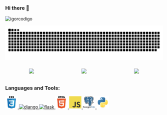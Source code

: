 ### Hi there 👋


<p align="left"> <img src="https://komarev.com/ghpvc/?username=igorcodigo&label=Profile%20views&color=0e75b6&style=flat" alt="igorcodigo" /> </p>

![](https://raw.githubusercontent.com/igorcodigo/Snake_Contr/output/github-contribution-grid-snake.svg)

<div style="display: flex; justify-content: center; align-items: center;">
  <a href="https://github.com/igorcodigo/github-readme-stats" style="flex: 1; text-align: center; padding: 10px;">
    <img height="125" src="https://github-readme-stats.vercel.app/api?username=igorcodigo&theme=tokyonight&show_icons=true&hide_border=true&count_private=true" />
  </a>
  <a href="https://github.com/igorcodigo/convoychat" style="flex: 1; text-align: center; padding: 10px;">
    <img height="125" src="https://github-readme-stats.vercel.app/api/top-langs?username=igorcodigo&theme=tokyonight&show_icons=true&hide_border=true&count_private=true" />
  </a>
  <a href="https://github.com/igorcodigo/github-readme-streak-stats" style="flex: 1; text-align: center; padding: 10px;">
    <img height="125" src="https://github-readme-streak-stats.herokuapp.com/?user=igorcodigo&theme=tokyonight&hide_border=true" />
  </a>
</div>






<h3 align="left">Languages and Tools:</h3>
<p align="left"> <a href="https://www.w3schools.com/css/" target="_blank" rel="noreferrer"> <img src="https://raw.githubusercontent.com/devicons/devicon/master/icons/css3/css3-original-wordmark.svg" alt="css3" width="40" height="40"/> </a> <a href="https://www.djangoproject.com/" target="_blank" rel="noreferrer"> <img src="https://cdn.worldvectorlogo.com/logos/django.svg" alt="django" width="40" height="40"/> </a> <a href="https://flask.palletsprojects.com/" target="_blank" rel="noreferrer"> <img src="https://www.vectorlogo.zone/logos/pocoo_flask/pocoo_flask-icon.svg" alt="flask" width="40" height="40"/> </a> <a href="https://www.w3.org/html/" target="_blank" rel="noreferrer"> <img src="https://raw.githubusercontent.com/devicons/devicon/master/icons/html5/html5-original-wordmark.svg" alt="html5" width="40" height="40"/> </a> <a href="https://developer.mozilla.org/en-US/docs/Web/JavaScript" target="_blank" rel="noreferrer"> <img src="https://raw.githubusercontent.com/devicons/devicon/master/icons/javascript/javascript-original.svg" alt="javascript" width="40" height="40"/> </a> <a href="https://www.postgresql.org" target="_blank" rel="noreferrer"> <img src="https://raw.githubusercontent.com/devicons/devicon/master/icons/postgresql/postgresql-original-wordmark.svg" alt="postgresql" width="40" height="40"/> </a> <a href="https://www.python.org" target="_blank" rel="noreferrer"> <img src="https://raw.githubusercontent.com/devicons/devicon/master/icons/python/python-original.svg" alt="python" width="40" height="40"/> </a> </p>





<!--
**igorcodigo/igorcodigo** is a ✨ _special_ ✨ repository because its `README.md` (this file) appears on your GitHub profile.

Here are some ideas to get you started:

- 🔭 I’m currently working on ...
- 🌱 I’m currently learning ...
- 👯 I’m looking to collaborate on ...
- 🤔 I’m looking for help with ...
- 💬 Ask me about ...
- 📫 How to reach me: ...
- 😄 Pronouns: ...
- ⚡ Fun fact: ...
-->
<!--
<a href="https://github.com/igorcodigo/github-readme-stats">
  <img height=120 align="center" src="https://github-readme-stats.vercel.app/api?username=igorcodigo&theme=tokyonight&show_icons=true&hide_border=true&count_private=true"
</a>
<a href="https://github.com/igorcodigo/convoychat">
  <img height=120 align="center" src="https://github-readme-stats.vercel.app/api/top-langs?username=igorcodigo&theme=tokyonight&show_icons=true&hide_border=true&count_private=true" />
</a>

<img height=89 align="center" src="https://github-readme-streak-stats.herokuapp.com/?user=igorcodigo&theme=tokyonight&hide_border=true" />
-->
